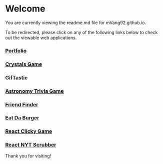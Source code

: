 # Welcome

You are currently viewing the readme.md file for mVang92.github.io.

To be redirected, please click on any of the following links below to check out the viewable web applications.

### [Portfolio](https://mvang92.github.io/Portfolio/index.html)

### [Crystals Game](https://mvang92.github.io/Crystals-Game/)

### [GifTastic](https://mvang92.github.io/GifTastic/)

### [Astronomy Trivia Game](https://mvang92.github.io/TriviaGame-/)

### [Friend Finder](https://friend-finder-mvang92.herokuapp.com/)

### [Eat Da Burger](https://burgers-app-mvang92.herokuapp.com/)

### [React Clicky Game](https://mvang92.github.io/clickylive/)

### [React NYT Scrubber](https://nty-scrubber-mvang92.herokuapp.com/)

Thank you for visiting!
